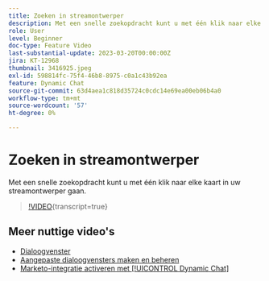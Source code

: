 ```yaml
---
title: Zoeken in streamontwerper
description: Met een snelle zoekopdracht kunt u met één klik naar elke kaart in uw streamontwerper gaan.
role: User
level: Beginner
doc-type: Feature Video
last-substantial-update: 2023-03-20T00:00:00Z
jira: KT-12968
thumbnail: 3416925.jpeg
exl-id: 598814fc-75f4-46b8-8975-c0a1c43b92ea
feature: Dynamic Chat
source-git-commit: 63d4aea1c818d35724c0cdc14e69ea00eb06b4a0
workflow-type: tm+mt
source-wordcount: '57'
ht-degree: 0%

---
```


# Zoeken in streamontwerper

Met een snelle zoekopdracht kunt u met één klik naar elke kaart in uw streamontwerper gaan.

>[!VIDEO](https://video.tv.adobe.com/v/3416925/?quality=12&learn=on){transcript=true}

## Meer nuttige video&#39;s

* [Dialoogvenster](dialogue-preview.md)
* [Aangepaste dialoogvensters maken en beheren](dialogue-management.md)
* [Marketo-integratie activeren met [!UICONTROL Dynamic Chat]](marketo-integration.md)
